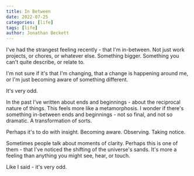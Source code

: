 ```yaml
---
title: In Between
date: 2022-07-25
categories: [life]
tags: [life]
author: Jonathan Beckett
---
```


I've had the strangest feeling recently - that I'm in-between. Not just work projects, or chores, or whatever else. Something bigger. Something you can't quite describe, or relate to.

I'm not sure if it's that I'm changing, that a change is happening around me, or I'm just becoming aware of something different.

It's very odd.

In the past I've written about ends and beginnings - about the reciprocal nature of things. This feels more like a metamorphosis. I wonder if there's something in-between ends and beginnings - not so final, and not so dramatic. A transformation of sorts.

Perhaps it's to do with insight. Becoming aware. Observing. Taking notice.

Sometimes people talk about moments of clarity. Perhaps this is one of them - that I've noticed the shifting of the universe's sands. It's more a feeling than anything you might see, hear, or touch.

Like I said - it's very odd.